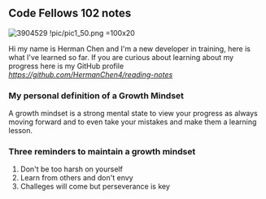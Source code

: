 ## Code Fellows 102 notes
![3904529](https://user-images.githubusercontent.com/106101235/169898511-08d2bb3c-57d8-49dc-be08-358037af92e1.png)
!pic/pic1_50.png =100x20


Hi my name is Herman Chen and I'm a new developer in training, here is what I've learned so far. 
If you are curious about learning about my progress here is my GitHub profile *https://github.com/HermanChen4/reading-notes*
### My personal definition of a **Growth Mindset**
A growth mindset is a strong mental state to view your progress as always moving forward and to even take your mistakes and make them a learning lesson.
### Three reminders to maintain a growth mindset
1. Don't be too harsh on yourself 
2. Learn from others and don't envy
3. Challeges will come but perseverance is key 
